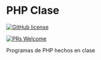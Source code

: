 # PHP Clase

[![GitHub license](https://img.shields.io/github/license/Naereen/StrapDown.js.svg)](https://github.com/GabrielCrackPro/PHP-clase/master/LICENSE)

[![PRs Welcome](https://img.shields.io/badge/PRs-welcome-brightgreen.svg?style=flat-square)](https://github.com/GabrielCrackPro/PHP-clase/pulls)

Programas de PHP hechos en clase
